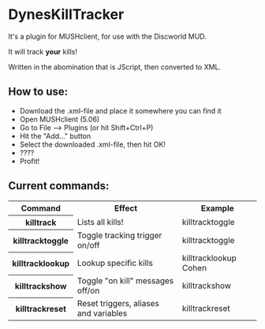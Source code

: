 # DynesKillTracker
<p>It's a plugin for MUSHclient, for use with the Discworld MUD.</p>
<p>It will track <strong>your</strong> kills!<p>
<p>Written in the abomination that is JScript, then converted to XML.</p>

<h2>How to use:</h2>
<ul>
  <li>Download the .xml-file and place it somewhere you can find it</li>
  <li>Open MUSHclient (5.06)</li>
  <li>Go to File --> Plugins (or hit Shift+Ctrl+P)</li>
  <li>Hit the "Add..." button</li>
  <li>Select the downloaded .xml-file, then hit OK!</li>
  <li>????</li>
  <li>Profit!</li>
</ul>

<h2>Current commands:</h2>
<table>
  <tr><th>Command</th><th>Effect</th><th>Example</th></tr>
  <tr><th>killtrack</th><td>Lists all kills!</td><td>killtracktoggle</td></tr>
  <tr><th>killtracktoggle</th><td>Toggle tracking trigger on/off</td><td>killtracktoggle</td></tr>
  <tr><th>killtracklookup <creature></th><td>Lookup specific kills</td><td>killtracklookup Cohen</td></tr>
  <tr><th>killtrackshow</th><td>Toggle "on kill" messages off/on</td><td>killtrackshow</td></tr>
  <tr><th>killtrackreset</th><td>Reset triggers, aliases and variables</td><td>killtrackreset</td></tr> 
</table>
